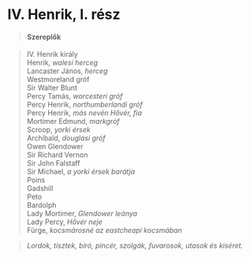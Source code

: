 <!-- ======================================================================
--- Search engine
title:          IV. Henrik, I. rész
keywords:       IV. Henrik, rész, királydráma
description:    William Shakespeare: IV. Henrik, I. rész.
--- Menu system
order:          30
text:           IV. Henrik, I. rész
hidden:         false
umbel:          false
--- Page properties
id:             /histories/henry-iv-part-i
document:       
layout:         layout-2-left
$-left:         play-list
searchable:     true
======================================================================= -->

# IV. Henrik, I. rész

>   #### Szereplők
    
>   IV. Henrik király  
    Henrik, _walesi herceg_  
    Lancaster János, _herceg_  
    Westmoreland gróf  
    Sir Walter Blunt  
    Percy Tamás, _worcesteri gróf_  
    Percy Henrik, _northumberlandi gróf_  
    Percy Henrik, _más nevén Hővér, fia_  
    Mortimer Edmund, _markgróf_  
    Scroop, _yorki érsek_  
    Archibald, _douglasi gróf_  
    Owen Glendower  
    Sir Richard Vernon  
    Sir John Falstaff  
    Sir Michael, _a yorki érsek barátja_  
    Poins  
    Gadshill  
    Peto  
    Bardolph  
    Lady Mortimer, _Glendower leánya_  
    Lady Percy, _Hővér neje_  
    Fürge, _kocsmárosné az eastcheapi kocsmában_
    
>   _Lordok, tisztek, bíró, pincér, szolgák, fuvarosok, utasok és kiséret._
